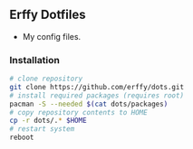 ## Erffy Dotfiles
- My config files.

### Installation
```sh
# clone repository
git clone https://github.com/erffy/dots.git
# install required packages (requires root)
pacman -S --needed $(cat dots/packages)
# copy repository contents to HOME
cp -r dots/.* $HOME
# restart system
reboot
```
